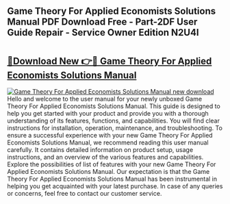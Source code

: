 ## Game Theory For Applied Economists Solutions Manual PDF Download Free - Part-2DF User Guide Repair - Service Owner Edition N2U4l

# <h2><a href="http://bc4873.oget.top/?id=Game+Theory+For+Applied+Economists+Solutions+Manual">🔗Download New 👉🔴 Game Theory For Applied Economists Solutions Manual</a></h2>

[![Game Theory For Applied Economists Solutions Manual new download](https://i.imgur.com/5g1atiW.png)](http://bc4873.oget.top/?id=Game+Theory+For+Applied+Economists+Solutions+Manual)
Hello and welcome to the user manual for your newly unboxed Game Theory For Applied Economists Solutions Manual. This guide is designed to help you get started with your product and provide you with a thorough understanding of its features, functions, and capabilities. You will find clear instructions for installation, operation, maintenance, and troubleshooting. To ensure a successful experience with your new Game Theory For Applied Economists Solutions Manual, we recommend reading this user manual carefully. It contains detailed information on product setup, usage instructions, and an overview of the various features and capabilities. Explore the possibilities of list of features with your new Game Theory For Applied Economists Solutions Manual. Our expectation is that the Game Theory For Applied Economists Solutions Manual has been instrumental in helping you get acquainted with your latest purchase. In case of any queries or concerns, feel free to contact our customer service.
